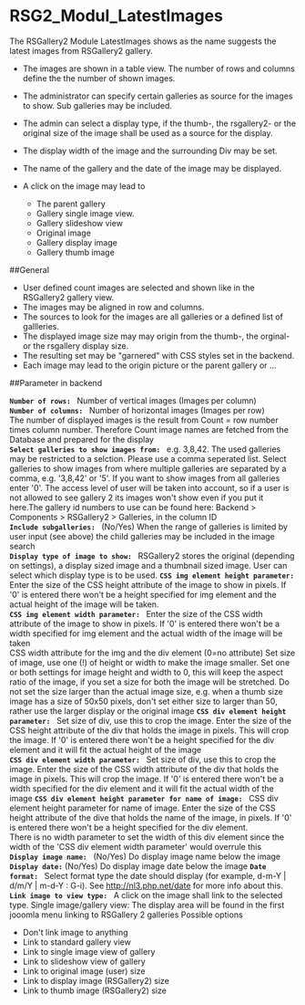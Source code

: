 # RSG2_Modul_LatestImages
The RSGallery2 Module LatestImages shows as the name suggests the latest images from RSGallery2 gallery.

* The images are shown in a table view. The number of rows and columns define the the number of shown images.
* The administrator can specify certain galleries as source for the images to show. Sub galleries may be included.
* The admin can select a display type, if the thumb-, the rsgallery2- or the original size of the image shall be used as a source for the display.
* The display width of the image and the surrounding Div may be set.
* The name of the gallery and the date of the image may be displayed.

* A click on the image may lead to 
    * The parent gallery 
	* Gallery single image view.
	* Gallery slideshow view
	* Original image
	* Gallery display image
	* Gallery thumb image
	
##General
 * User defined count images are selected and shown like in the RSGallery2 gallery view.
 * The images may be aligned in row and columns.
 * The sources to look for the images are all galleries or a defined list of gallleries.
 * The displayed image size may may origin from the thumb-, the orginal- or the rsgallery display size.
 * The resulting set may be "garnered" with CSS styles set in the backend.
 * Each image may lead to the origin picture or the parent gallery or ...

##Parameter in backend

**`Number of rows: `** Number of vertical images  (Images per column)  
**`Number of columns: `** Number of horizontal images (Images per row)  
The number of displayed images is the result from Count = row number times column number. Therefore Count image names are fetched from the Database and prepared for the display  
**`Select galleries to show images from: `** e.g. 3,8,42. The used galleries may be restricted to a selction. Please use a comma seperated list. Select galleries to show images from where multiple galleries are separated by a comma, e.g. '3,8,42' or '5'. If you want to show images from all galleries enter '0'. The access level of user will be taken into account, so if a user is not allowed to see gallery 2 its images won't show even if you put it here.The gallery id numbers to use can be found here: Backend > Components > RSGallery2 > Galleries, in the column ID  
**`Include subgalleries: `** (No/Yes)  When the range of galleries is limited by user input (see above) the child galleries may be included in the image search  
**`Display type of image to show: `**  RSGallery2 stores the original (depending on settings), a display sized image and a thumbnail sized image. User can select which display type is to be used.
**`CSS img element height parameter: `**  Enter the size of the CSS height attribute of the image to show in pixels. If '0' is entered there won't be a height specified for img element and the actual height of the image will be taken.  
**`CSS img element width parameter: `** Enter the size of the CSS width attribute of the image to show in pixels. If '0' is entered there won't be a width specified for img element and the actual width of the image will be taken  
CSS width attribute for the img and the div element (0=no attribute)
Set size of image, use one (!) of height or width to make the image smaller. Set one or both settings for image height and width to 0, this will keep the aspect ratio of the image, if you set a size for both the image will be stretched. Do not set the size larger than the actual image size, e.g. when a thumb size image has a size of 50x50 pixels, don't set either size to larger than 50, rather use the larger display or the original image
**`CSS div element height parameter: `** Set size of div, use this to crop the image. Enter the size of the CSS height attribute of the div that holds the image in pixels. This will crop the image. If '0' is entered there won't be a height specified for the div element and it will fit the actual height of the image  
**`CSS div element width parameter: `** Set size of div, use this to crop the image. Enter the size of the CSS width attribute of the div that holds the image in pixels. This will crop the image. If '0' is entered there won't be a width specified for the div element and it will fit the actual width of the image 
**`CSS div element height parameter for name of image: `** CSS div element height parameter for name of image. Enter the size of the CSS height attribute of the dive that holds the name of the image, in pixels. If '0' is entered there won't be a height specified for the div element.<br />There is no width parameter to set the width of this div element since the width of the 'CSS div element width parameter' would overrule this   
**`Display image name: `** (No/Yes) Do display image name below the image   
**`Display date:`** (No/Yes) Do display image date below the image
**`Date format: `** Select format type the date should display (for example, d-m-Y | d/m/Y | m-d-Y : G-i). See http://nl3.php.net/date for more info about this. 
**`Link image to view type: `**  A click on the image shall link to the selected type. Single image/gallery view: The display area will be found in the first jooomla menu linking to RSGallery 2 galleries
Possible options  
* Don't link image to anything  
* Link to standard gallery view  
* Link to single image view of gallery  
* Link to slideshow view of gallery  
* Link to original image (user) size  
* Link to display image (RSGallery2) size  
* Link to thumb image (RSGallery2) size  

